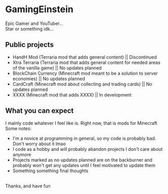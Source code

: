 # GamingEinstein
Epic Gamer and YouTuber...<br>
Star or something idk...

## Public projects
- HandH Mod (Terraria mod that adds general content) || Discontinued
- Xtra Terraria (Terraria mod that adds general content for needed areas of the vanilla game) || No updates planned
- BlockChain Currency (Minecraft mod meant to be a solution to server economies) || No updates planned
- CardCraft (Minecraft mod about collecting and trading cards) || No updates planned
- XXXX (Minecraft mod that adds XXXX) || In development

## What you can expect
I mainly code whatever I feel like is. Right now, that is mods for Minecraft<br>
Some notes:
- I'm a novice at programming in general, so my code is probably bad. Don't worry about it lmao
- I code as a hobby and will probably abandon projects I don't care about anymore
- Projects marked as no updates planned are on the backburner and probably won't get any updates until I feel motivated to update them
- Something something final thoughts
<br>
Thanks, and have fun
